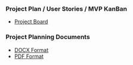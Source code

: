 ### Project Plan / User Stories / MVP KanBan
* [Project Board](https://github.com/users/HasaanToor/projects/2/)

### Project Planning Documents
* [DOCX Format](./DOCX)
* [PDF Format](./PDF)
